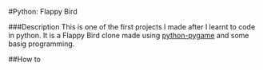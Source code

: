 #Python: Flappy Bird

###Description
This is one of the first projects I made after I learnt to code in python. It is a Flappy Bird clone made using [python-pygame][1] and some basig programming.

##How to

[1]: http://www.pygame.org/hifi.html
